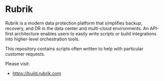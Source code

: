 # Rubrik

Rubrik is a modern data protection platform that simplifies backup, recovery, and DR in the data center and multi-cloud environments.
An API-first architecture enables users to easily write scripts or build integrations into higher-level orchestration tools.

This repository contains scripts often written to help with particular customer requests.

Please visit:
- https://build.rubrik.com
